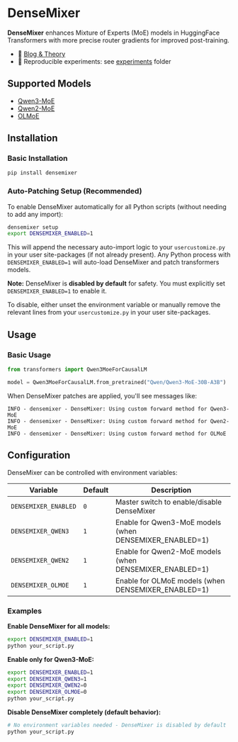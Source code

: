 # DenseMixer

**DenseMixer** enhances Mixture of Experts (MoE) models in HuggingFace Transformers with more precise router gradients for improved post-training.

- 📖 [Blog & Theory](https://fengyao.notion.site/moe-posttraining)
- 🧪 Reproducible experiments: see [experiments](./experiments) folder

## Supported Models

- [Qwen3-MoE](https://huggingface.co/Qwen/Qwen3-30B-A3B-Base)
- [Qwen2-MoE](https://huggingface.co/Qwen/Qwen1.5-MoE-A2.7B)
- [OLMoE](https://huggingface.co/allenai/OLMoE-1B-7B-0125)

## Installation

### Basic Installation

```bash
pip install densemixer
```

### Auto-Patching Setup (Recommended)

To enable DenseMixer automatically for all Python scripts (without needing to add any import):

```bash
densemixer setup
export DENSEMIXER_ENABLED=1
```

This will append the necessary auto-import logic to your `usercustomize.py` in your user site-packages (if not already present). Any Python process with `DENSEMIXER_ENABLED=1` will auto-load DenseMixer and patch transformers models.

**Note:** DenseMixer is **disabled by default** for safety. You must explicitly set `DENSEMIXER_ENABLED=1` to enable it.

To disable, either unset the environment variable or manually remove the relevant lines from your `usercustomize.py` in your user site-packages.

## Usage

### Basic Usage

```python
from transformers import Qwen3MoeForCausalLM

model = Qwen3MoeForCausalLM.from_pretrained("Qwen/Qwen3-MoE-30B-A3B")
```

When DenseMixer patches are applied, you'll see messages like:
```
INFO - densemixer - DenseMixer: Using custom forward method for Qwen3-MoE
INFO - densemixer - DenseMixer: Using custom forward method for Qwen2-MoE
INFO - densemixer - DenseMixer: Using custom forward method for OLMoE
```

## Configuration

DenseMixer can be controlled with environment variables:

| Variable | Default | Description |
|----------|---------|-------------|
| `DENSEMIXER_ENABLED` | `0` | Master switch to enable/disable DenseMixer |
| `DENSEMIXER_QWEN3` | `1` | Enable for Qwen3-MoE models (when DENSEMIXER_ENABLED=1) |
| `DENSEMIXER_QWEN2` | `1` | Enable for Qwen2-MoE models (when DENSEMIXER_ENABLED=1) |
| `DENSEMIXER_OLMOE` | `1` | Enable for OLMoE models (when DENSEMIXER_ENABLED=1) |

### Examples

**Enable DenseMixer for all models:**
```bash
export DENSEMIXER_ENABLED=1
python your_script.py
```

**Enable only for Qwen3-MoE:**
```bash
export DENSEMIXER_ENABLED=1
export DENSEMIXER_QWEN3=1
export DENSEMIXER_QWEN2=0
export DENSEMIXER_OLMOE=0
python your_script.py
```

**Disable DenseMixer completely (default behavior):**
```bash
# No environment variables needed - DenseMixer is disabled by default
python your_script.py
```